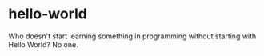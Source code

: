 # hello-world

Who doesn't start learning something in programming without starting with Hello World? No one.
